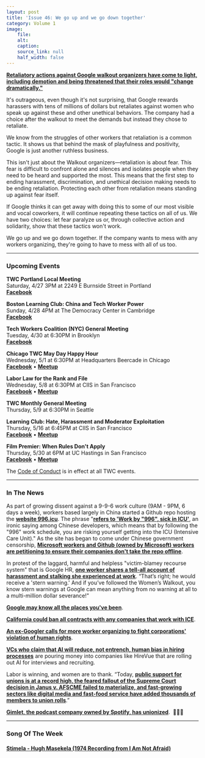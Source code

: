 ```yaml
---
layout: post
title: 'Issue 46: We go up and we go down together'
category: Volume 1
image:
    file: 
    alt: 
    caption: 
    source_link: null
    half_width: false
---
```


<!-- Content imported from: https://us11.campaign-archive.com/?e=dbff030191&u=194e57c175176cfd13007a197&id=fb0a087f82 -->

[**Retaliatory actions against Google walkout organizers have come to light, including demotion and being threatened that their roles would "change dramatically."**](https://www.wired.com/story/google-walkout-organizers-say-theyre-facing-retaliation/?mbid=social_twitter_onsiteshare)

<!--excerpt-->
  
It's outrageous, even though it's not surprising, that Google rewards harassers with tens of millions of dollars but retaliates against women who speak up against these and other unethical behaviors. The company had a choice after the walkout to meet the demands but instead they chose to retaliate.  
  
We know from the struggles of other workers that retaliation is a common tactic. It shows us that behind the mask of playfulness and positivity, Google is just another ruthless business.  
  
This isn't just about the Walkout organizers—retaliation is about fear. This fear is difficult to confront alone and silences and isolates people when they need to be heard and supported the most. This means that the first step to ending harassment, discrimination, and unethical decision making needs to be ending retaliation. Protecting each other from retaliation means standing up against fear itself.  
  
If Google thinks it can get away with doing this to some of our most visible and vocal coworkers, it will continue repeating these tactics on all of us. We have two choices: let fear paralyze us or, through collective action and solidarity, show that these tactics won't work.  
  
We go up and we go down together. If the company wants to mess with any workers organizing, they're going to have to mess with all of us too. 

***

###  Upcoming Events

 **TWC Portland Local Meeting**  
Saturday, 4/27 3PM at&nbsp;2249 E Burnside Street in Portland  
[**Facebook**](https://www.facebook.com/events/2364437803821440/)  
  
**Boston Learning Club: China and Tech Worker Power**  
Sunday, 4/28 4PM at&nbsp;The Democracy Center in Cambridge  
[**Facebook**](https://www.facebook.com/events/641911872912890/)  
  
**Tech Workers Coalition (NYC) General Meeting**  
Tuesday, 4/30 at 6:30PM in Brooklyn  
[**Facebook**](https://www.facebook.com/events/579455449214924/)  
  
**Chicago TWC May Day Happy Hour**  
Wednesday, 5/1 at 6:30PM at Headquarters Beercade in Chicago  
**[Facebook](https://www.facebook.com/events/1059041377639542/)**&nbsp;• [**Meetup**](https://meetu.ps/e/GGSRn/3SQcb/f)

**Labor Law for the Rank and File**  
Wednesday, 5/8 at 6:30PM at CIIS in San Francisco  
**[Facebook](https://www.facebook.com/events/1059041377639542/)**&nbsp;• [**Meetup**](https://www.meetup.com/Tech-Workers-Coalition/events/260882323/)

**TWC Monthly General Meeting**  
Thursday, 5/9 at 6:30PM in Seattle  
  
**Learning Club: Hate, Harassment and Moderator Exploitation**  
Thursday, 5/16 at 6:45PM at CIIS in San Francisco  
[**Facebook**](https://www.facebook.com/events/280599746151137/)&nbsp;• [**Meetup**](https://www.meetup.com/Tech-Workers-Coalition/events/260855234/)  
  
**Film Premier: When Rules Don't Apply**  
Thursday, 5/30 at 6PM at UC Hastings in San Francisco  
[**Facebook**](https://www.facebook.com/events/450546672154765/)&nbsp;• [**Meetup**](https://www.meetup.com/Tech-Workers-Coalition/events/260858861/)

The [Code of Conduct](https://techworkerscoalition.org/community-guide/) is in effect at all TWC events.

***

### In The News

As part of growing dissent against a 9-9-6 work culture (9AM - 9PM, 6 days a week), workers based largely in China started a Github repo hosting the [**website 996.icu**](https://996.icu/#/en_US). The phrase "[**refers to 'Work by "996", sick in ICU'**](https://github.com/996icu/996.ICU), an ironic saying among Chinese developers, which means that by following the "996" work schedule, you are risking yourself getting into the ICU (Intensive Care Unit)." As the site has began to come under Chinese government censorship,&nbsp;[**Microsoft workers and Github (owned by Microsoft) workers are petitioning to ensure their companies don't take the repo offline**](https://buzzfeednews.com/article/carolineodonovan/microsoft-petition-996-icu-workweek-china).

In protest of the laggard, harmful and helpless "victim-blamey recourse system" that is Google HR, [**one&nbsp;worker shares a tell-all account of harassment and stalking she experienced at work**](https://medium.com/the-chronicles-of-the-coding-curmudgeon/the-chronicles-of-the-coding-curmudgeon-foot-guy-966a5ace5b34). “That’s right; he would receive a 'stern warning.'&nbsp;And if you’ve followed the Women’s Walkout, you know stern warnings at Google can mean anything from no warning at all to a multi-million dollar severance!"

[**Google may know all the places you've been**](https://www.eff.org/deeplinks/2019/04/googles-sensorvault-can-tell-police-where-youve-been).  
  
[**California could ban all contracts with any companies that work with ICE**](https://gizmodo.com/california-eyes-ban-on-contracts-with-all-tech-companie-1834216493).  
  
[**An ex-Googler calls for more worker organizing to fight corporations' violation of human rights**](https://www.nytimes.com/2019/04/23/opinion/google-privacy-china.html).  
  
[**VCs who claim that AI will reduce, not entrench, human bias in hiring processes**](https://techcrunch.com/2019/04/23/the-robot-recruiter-is-coming-vcvs-ai-will-read-your-face-in-a-job-interview/)&nbsp;are pouring money into companies like HireVue that are rolling out AI for interviews and recruiting.

Labor is winning, and women are to thank. “Today, [**public support for unions is at a record high, the feared fallout of the Supreme Court decision in Janus v. AFSCME failed to materialize, and fast-growing sectors like digital media and fast-food service have added thousands of members to union rolls**](https://www.washingtonpost.com/outlook/2019/04/22/how-women-are-transforming-organized-labor/).”

[**Gimlet, the podcast company owned by Spotify, has unionized**](https://gizmodo.com/gimlet-gets-a-union-1834243384).&nbsp;&nbsp;🎉🔥✊

***

###  Song Of The Week

#### [Stimela - Hugh Masekela (1974 Recording from I Am Not Afraid)](https://www.youtube.com/watch?v=l1fIjdUEe5c)
